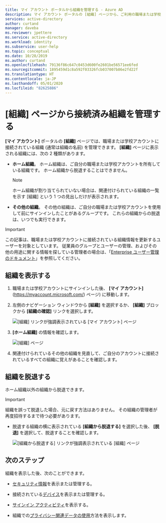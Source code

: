 ```yaml
---
title: マイ アカウント ポータルから組織を管理する - Azure AD
description: マイ アカウント ポータルの [組織] ページから、ご利用の職場または学校アカウントに接続されている組織を表示および脱退する方法。
services: active-directory
author: curtand
manager: daveba
ms.reviewer: jpettere
ms.service: active-directory
ms.workload: identity
ms.subservice: user-help
ms.topic: conceptual
ms.date: 10/28/2019
ms.author: curtand
ms.openlocfilehash: 79136f86c647c0453d600fe2601be56571ee6fed
ms.sourcegitcommit: 1895459d1c8a592f03326fcb037007b86e2fd22f
ms.translationtype: HT
ms.contentlocale: ja-JP
ms.lasthandoff: 05/01/2020
ms.locfileid: "82625886"
---
```

# <a name="manage-your-connected-organizations-from-the-organizations-page"></a>[組織] ページから接続済み組織を管理する

**[マイ アカウント]** ポータルの **[組織]** ページでは、職場または学校アカウントに接続されている組織 (通常は組織の名前) を管理できます。 **[組織]** ページに表示される組織には、次の 2 種類があります。

- **ホーム組織**。 ホーム組織は、ご自分の職場または学校アカウントを所有している組織です。 ホーム組織から脱退することはできません。

    >[!NOTE]
    > ホーム組織が割り当てられていない場合は、関連付けられている組織の一覧を示す [組織] という 1 つの見出しだけが表示されます。

- **その他の組織**。 その他の組織は、ご自分の職場または学校アカウントを使用して前にサインインしたことがあるグループです。 これらの組織からの脱退は、いつでも実行できます。

>[!Important]
>この記事は、職場または学校アカウントに接続されている組織情報を更新するユーザーを対象としています。 従業員のグループとユーザーの管理、およびその他の用途に関する情報を探している管理者の場合は、「[Enterprise ユーザー管理のドキュメント](https://docs.microsoft.com/azure/active-directory/users-groups-roles/index)」を参照してください。

## <a name="view-your-organizations"></a>組織を表示する

1. 職場または学校アカウントにサインインした後、 **[マイ アカウント]** (https://myaccount.microsoft.com/) ページ) に移動します。

2. 左側のナビゲーション ウィンドウから **[組織]** を選択するか、 **[組織]** ブロックから **[組織の確認]** リンクを選択します。

    ![[組織] リンクが強調表示されている [マイ アカウント] ページ](media/my-account-portal/my-account-portal-organizations.png)

3. **[ホーム組織]** の情報を確認します。

    ![[組織] ページ](media/my-account-portal/my-account-portal-organization-page.png)

4. 関連付けられているその他の組織を見直して、ご自分のアカウントに接続されているすべての組織に覚えがあることを確認します。

## <a name="leave-an-organization"></a>組織を脱退する

ホーム組織以外の組織から脱退できます。

>[!Important]
>組織を誤って脱退した場合、元に戻す方法はありません。 その組織の管理者が再度招待するまで待つ必要があります。

- 脱退する組織の横に表示されている **[組織から脱退する]** を選択した後、 **[脱退]** を選択して、脱退することを確認します。

    ![[組織から脱退する] リンクが強調表示されている [組織] ページ](media/my-account-portal/my-account-portal-organizations-leave.png)

## <a name="next-steps"></a>次のステップ

組織を表示した後、次のことができます。

- [セキュリティ情報](user-help-security-info-overview.md)を表示または管理する。

- 接続されている[デバイス](my-account-portal-devices-page.md)を表示または管理する。

- [サインイン アクティビティ](my-account-portal-sign-ins-page.md)を表示する。

- 組織での[プライバシー関連データの使用](my-account-portal-privacy-page.md)方法を表示します。
